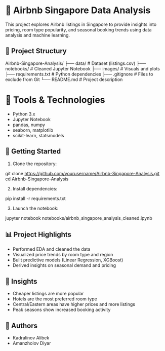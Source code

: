 # 🏨 Airbnb Singapore Data Analysis

This project explores Airbnb listings in Singapore to provide insights into pricing, room type popularity, and seasonal booking trends using data analysis and machine learning.

## 📂 Project Structurу
Airbnb-Singapore-Analysis/
├── data/                   # Dataset (listings.csv)
├── notebooks/              # Cleaned Jupyter Notebook
├── images/                 # Visuals and plots
├── requirements.txt        # Python dependencies
├── .gitignore              # Files to exclude from Git
└── README.md               # Project description

# 🧠 Tools & Technologies

- Python 3.x
- Jupyter Notebook
- pandas, numpy
- seaborn, matplotlib
- scikit-learn, statsmodels

## 🚀 Getting Started

1. Clone the repository:

git clone https://github.com/yourusername/Airbnb-Singapore-Analysis.git
cd Airbnb-Singapore-Analysis


2. Install dependencies:


pip install -r requirements.txt


3. Launch the notebook:


jupyter notebook notebooks/airbnb_singapore_analysis_cleaned.ipynb


## 📊 Project Highlights

* Performed EDA and cleaned the data
* Visualized price trends by room type and region
* Built predictive models (Linear Regression, XGBoost)
* Derived insights on seasonal demand and pricing

## 📝 Insights

* Cheaper listings are more popular
* Hotels are the most preferred room type
* Central/Eastern areas have higher prices and more listings
* Peak seasons show increased booking activity

## 👥 Authors

* Kadralinov Alibek
* Amanzholov Diyar






